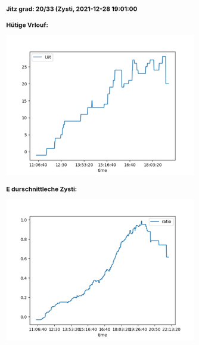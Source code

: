 ### Jitz grad: 20/33 (Zysti, 2021-12-28 19:01:00

### Hütige Vrlouf:
![Graph](Today.png)

### E durschnittleche Zysti:
![Graph](Zysti.png)
